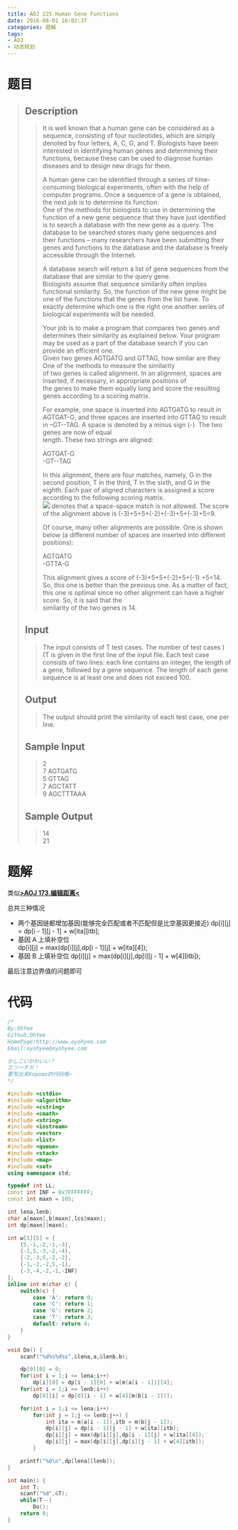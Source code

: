```yaml
---
title: AOJ 225.Human Gene Functions
date: 2016-08-01 16:02:37
categories: 题解
tags: 
- AOJ
- 动态规划
---
```

# 题目
> 
> ## Description  
>> It is well known that a human gene can be considered as a sequence, consisting of four nucleotides, which are simply denoted by four letters, A, C, G, and T. Biologists have been interested in identifying human genes and determining their functions, because these can be used to diagnose human diseases and to design new drugs for them.   
>>   
>> A human gene can be identified through a series of time-consuming biological experiments, often with the help of computer programs. Once a sequence of a gene is obtained, the next job is to determine its function.   
>> One of the methods for biologists to use in determining the function of a new gene sequence that they have just identified is to search a database with the new gene as a query. The database to be searched stores many gene sequences and their functions – many researchers have been submitting their genes and functions to the database and the database is freely accessible through the Internet.   
>>   
>> A database search will return a list of gene sequences from the database that are similar to the query gene.   
>> Biologists assume that sequence similarity often implies functional similarity. So, the function of the new gene might be one of the functions that the genes from the list have. To exactly determine which one is the right one another series of biological experiments will be needed.   
>>   
>> Your job is to make a program that compares two genes and determines their similarity as explained below. Your program may be used as a part of the database search if you can provide an efficient one.   
>> Given two genes AGTGATG and GTTAG, how similar are they  One of the methods to measure the similarity   
>> of two genes is called alignment. In an alignment, spaces are inserted, if necessary, in appropriate positions of   
>> the genes to make them equally long and score the resulting genes according to a scoring matrix.   
>>   
>> For example, one space is inserted into AGTGATG to result in AGTGAT-G, and three spaces are inserted into GTTAG to result in –GT--TAG. A space is denoted by a minus sign (-). The two genes are now of equal   
>> length. These two strings are aligned:   
>>   
>> AGTGAT-G   
>> -GT--TAG   
>>   
>> In this alignment, there are four matches, namely, G in the second position, T in the third, T in the sixth, and G in the eighth. Each pair of aligned characters is assigned a score according to the following scoring matrix.   
>>  ![](http://poj.org/images/1080/1080_1.gif) 
>> denotes that a space-space match is not allowed. The score of the alignment above is (-3)+5+5+(-2)+(-3)+5+(-3)+5=9.   
>>   
>> Of course, many other alignments are possible. One is shown below (a different number of spaces are inserted into different positions):   
>>   
>> AGTGATG   
>> -GTTA-G   
>>   
>> This alignment gives a score of (-3)+5+5+(-2)+5+(-1) +5=14. So, this one is better than the previous one. As a matter of fact, this one is optimal since no other alignment can have a higher score. So, it is said that the   
>> similarity of the two genes is 14.  
>>   
>> <!--more-->  
> 
> ## Input  
>> The input consists of T test cases. The number of test cases ) (T is given in the first line of the input file. Each test case consists of two lines: each line contains an integer, the length of a gene, followed by a gene sequence. The length of each gene sequence is at least one and does not exceed 100.   
>>   
> 
> ## Output  
>> The output should print the similarity of each test case, one per line.  
>>   
> 
> ## Sample Input  
>> 2   
>> 7 AGTGATG   
>> 5 GTTAG   
>> 7 AGCTATT   
>> 9 AGCTTTAAA   
>>   
> 
> ## Sample Output  
>> 14  
>> 21   

# 题解
类似[**>AOJ 173.编辑距离<**](/post/AOJ/173.html)  

总共三种情况  
- 两个基因链都增加基因(能够完全匹配或者不匹配但是比空基因更接近)
  dp[i][j] = dp[i - 1][j - 1] + w[ita][itb];
- 基因 A 上填补空位  
  dp[i][j] = max(dp[i][j],dp[i - 1][j] + w[ita][4]);
- 基因 B 上填补空位 
  dp[i][j] = max(dp[i][j],dp[i][j - 1] + w[4][itb]);

最后注意边界值的问题即可  

# 代码
```cpp Human Gene Functions https://github.com/OhYee/sourcecode/tree/master/ACM 代码备份
/*
By:OhYee
Github:OhYee
HomePage:http://www.oyohyee.com
Email:oyohyee@oyohyee.com

かしこいかわいい？
エリーチカ！
要写出来Хорошо的代码哦~
*/

#include <cstdio>
#include <algorithm>
#include <cstring>
#include <cmath>
#include <string>
#include <iostream>
#include <vector>
#include <list>
#include <queue>
#include <stack>
#include <map>
#include <set>
using namespace std;

typedef int LL;
const int INF = 0x7FFFFFFF;
const int maxn = 105;

int lena,lenb;
char a[maxn],b[maxn],lcs[maxn];
int dp[maxn][maxn];

int w[5][5] = {
    {5,-1,-2,-1,-3},
    {-1,5,-3,-2,-4},
    {-2,-3,5,-2,-2},
    {-1,-2,-2,5,-1},
    {-3,-4,-2,-1,-INF}
};
inline int m(char c) {
    switch(c) {
        case 'A': return 0;
        case 'C': return 1;
        case 'G': return 2;
        case 'T': return 3;
        default: return 4;
    }
}

void Do() {
    scanf("%d%s%d%s",&lena,a,&lenb,b);

    dp[0][0] = 0;
    for(int i = 1;i <= lena;i++)
        dp[i][0] = dp[i - 1][0] + w[m(a[i - 1])][4];
    for(int i = 1;i <= lenb;i++)
        dp[0][i] = dp[0][i - 1] + w[4][m(b[i - 1])];

    for(int i = 1;i <= lena;i++)
        for(int j = 1;j <= lenb;j++) {
            int ita = m(a[i - 1]),itb = m(b[j - 1]);
            dp[i][j] = dp[i - 1][j - 1] + w[ita][itb];
            dp[i][j] = max(dp[i][j],dp[i - 1][j] + w[ita][4]);
            dp[i][j] = max(dp[i][j],dp[i][j - 1] + w[4][itb]);
        }

    printf("%d\n",dp[lena][lenb]);
}

int main() {
    int T;
    scanf("%d",&T);
    while(T--)
        Do();
    return 0;
}
```